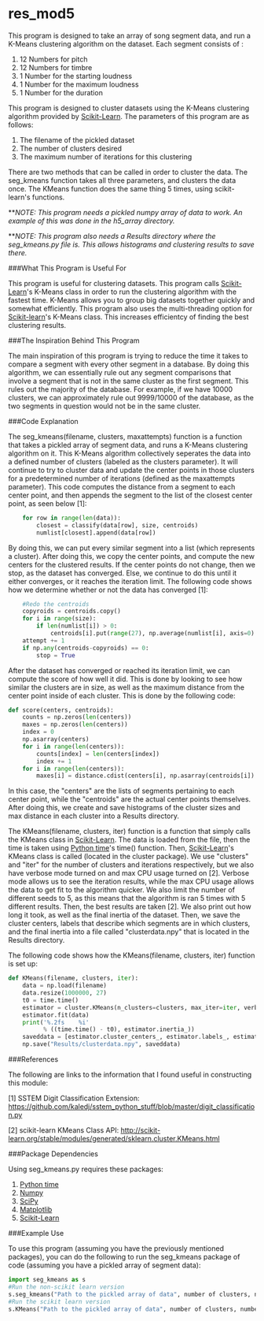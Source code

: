 # res_mod5

This program is designed to take an array of song segment data, and run a K-Means clustering algorithm on the dataset.  Each segment consists of :

1. 12 Numbers for pitch
2. 12 Numbers for timbre
3. 1 Number for the starting loudness
4. 1 Number for the maximum loudness
5. 1 Number for the duration

This program is designed to cluster datasets using the K-Means clustering algorithm provided by [Scikit-Learn].  The
parameters of this program are as follows:

1. The filename of the pickled dataset
2. The number of clusters desired
3. The maximum number of iterations for this clustering

There are two methods that can be called in order to cluster the data.  The seg_kmeans function takes all three parameters,
and clusters the data once.  The KMeans function does the same thing 5 times, using scikit-learn's functions.

***NOTE: This program needs a pickled numpy array of data to work.  An example of this was done in the h5_array directory.*

***NOTE: This program also needs a Results directory where the seg_kmeans.py file is.  This allows histograms and clustering 
results to save there.*

###What This Program is Useful For

This program is useful for clustering datasets.  This program calls [Scikit-Learn]'s K-Means class in order to run the
clustering algorithm with the fastest time.  K-Means allows you to group big datasets together quickly and somewhat
efficiently.  This program also uses the multi-threading option for [Scikit-learn]'s K-Means class.  This increases
efficientcy of finding the best clustering results.

###The Inspiration Behind This Program

The main inspiration of this program is trying to reduce the time it takes to compare a segment with every other segment in a
database.  By doing this algorithm, we can essentially rule out any segment comparisons that involve a segment that is not in
the same cluster as the first segment.  This rules out the majority of the database.  For example, if we have 10000 clusters,
we can approximately rule out 9999/10000 of the database, as the two segments in question would not be in the same cluster.

###Code Explanation

The seg_kmeans(filename, clusters, maxattempts) function is a function that takes a pickled array of segment data, and runs a
K-Means clustering algorithm on it.  This K-Means algorithm collectively seperates the data into a defined number of clusters
(labeled as the clusters parameter).  It will continue to try to cluster data and update the center points in those clusters
for a predetermined number of iterations (defined as the maxattempts parameter).  This code computes the distance from a
segment to each center point, and then appends the segment to the list of the closest center point, as seen below [1]:

```python
    for row in range(len(data)):
        closest = classify(data[row], size, centroids)
        numlist[closest].append(data[row])
```

By doing this, we can put every similar segment into a list (which represents a cluster).  After doing this, we copy the
center points, and compute the new centers for the clustered results.  If the center points do not change, then we stop, as
the dataset has converged.  Else, we continue to do this until it either converges, or it reaches the iteration limit. The
following code shows how we determine whether or not the data has converged [1]:

```python
    #Redo the centroids
    copyroids = centroids.copy()
    for i in range(size):
        if len(numlist[i]) > 0:
            centroids[i].put(range(27), np.average(numlist[i], axis=0).astype(np.int32))
    attempt += 1
    if np.any(centroids-copyroids) == 0:
        stop = True
```

After the dataset has converged or reached its iteration limit, we can compute the score of how well it did.  This is done by
looking to see how similar the clusters are in size, as well as the maximum distance from the center point inside of each
cluster.  This is done by the following code:

```python
def score(centers, centroids):
    counts = np.zeros(len(centers))
    maxes = np.zeros(len(centers))
    index = 0
    np.asarray(centers)
    for i in range(len(centers)):
        counts[index] = len(centers[index])
        index += 1
    for i in range(len(centers)):
        maxes[i] = distance.cdist(centers[i], np.asarray(centroids[i]).reshape((1,27)), 'euclidean').max()
```

In this case, the "centers" are the lists of segments pertaining to each center point, while the "centroids" are the actual
center points themselves.  After doing this, we create and save histograms of the cluster sizes and max distance in each
cluster into a Results directory.

The KMeans(filename, clusters, iter) function is a function that simply calls the KMeans class in [Scikit-Learn].  The
data is loaded from the file, then the time is taken using [Python time]'s time() function.  Then, [Scikit-Learn]'s KMeans
class is called (located in the cluster package).  We use "clusters" and "iter" for the number of clusters and iterations
respectively, but we also have verbose mode turned on and max CPU usage turned on [2].  Verbose mode allows us to see the
iteration results, while the max CPU usage allows the data to get fit to the algorithm quicker.  We also limit the number of
different seeds to 5, as this means that the algorithm is ran 5 times with 5 different results.  Then, the best results are
taken [2].  We also print out how long it took, as well as the final inertia of the dataset.  Then, we save the cluster
centers, labels that describe which segments are in which clusters, and the final inertia into a file called
"clusterdata.npy" that is located in the Results directory.

The following code shows how the KMeans(filename, clusters, iter) function is set up:

```python
def KMeans(filename, clusters, iter):
    data = np.load(filename)
    data.resize(1000000, 27)
    t0 = time.time()
    estimator = cluster.KMeans(n_clusters=clusters, max_iter=iter, verbose=1, n_jobs=-1)
    estimator.fit(data)
    print('%.2fs    %i'
          % ((time.time() - t0), estimator.inertia_))
    saveddata = [estimator.cluster_centers_, estimator.labels_, estimator.inertia_]
    np.save("Results/clusterdata.npy", saveddata)
```

###References

The following are links to the information that I found useful in constructing this module:

[1] SSTEM Digit Classification Extension: https://github.com/kaledj/sstem_python_stuff/blob/master/digit_classification.py

[2] scikit-learn KMeans Class API: http://scikit-learn.org/stable/modules/generated/sklearn.cluster.KMeans.html

###Package Dependencies

Using seg_kmeans.py requires these packages:

1. [Python time]
2. [Numpy]
3. [SciPy]
4. [Matplotlib]
5. [Scikit-Learn]

###Example Use

To use this program (assuming you have the previously mentioned packages), you can do
the following to run the seg_kmeans package of code (assuming you have a pickled array of segment data):

```python
import seg_kmeans as s
#Run the non-scikit learn version
s.seg_kmeans("Path to the pickled array of data", number of clusters, number of iterations)
#Run the scikit learn version
s.KMeans("Path to the pickled array of data", number of clusters, number of iterations)
```

[Numpy]: https://pypi.python.org/pypi/numpy#downloads

[Matplotlib]: http://matplotlib.org/index.html

[Python time]: https://docs.python.org/2/library/time.html

[SciPy]: http://www.scipy.org/

[Scikit-Learn]: http://scikit-learn.org/stable/
